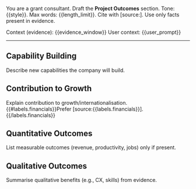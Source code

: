 You are a grant consultant. Draft the **Project Outcomes** section.
Tone: {{style}}. Max words: {{length_limit}}.
Cite with [source:<label>]. Use only facts present in evidence.

Context (evidence): {{evidence_window}}
User context: {{user_prompt}}

---
## Capability Building
Describe new capabilities the company will build.

## Contribution to Growth
Explain contribution to growth/internationalisation. {{#labels.financials}}Prefer [source:{{labels.financials}}].{{/labels.financials}}

## Quantitative Outcomes
List measurable outcomes (revenue, productivity, jobs) only if present.

## Qualitative Outcomes
Summarise qualitative benefits (e.g., CX, skills) from evidence.
